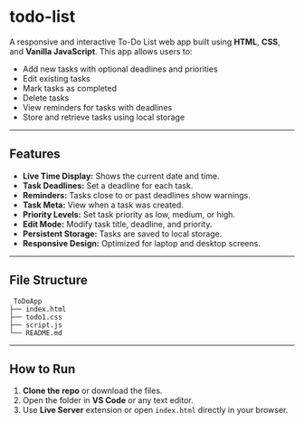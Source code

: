 # todo-list

A responsive and interactive To-Do List web app built using **HTML**, **CSS**, and **Vanilla JavaScript**. This app allows users to:

*  Add new tasks with optional deadlines and priorities
*  Edit existing tasks
*  Mark tasks as completed
*  Delete tasks
*  View reminders for tasks with deadlines
*  Store and retrieve tasks using local storage

---

##  Features

* **Live Time Display:** Shows the current date and time.
* **Task Deadlines:** Set a deadline for each task.
* **Reminders:** Tasks close to or past deadlines show warnings.
* **Task Meta:** View when a task was created.
* **Priority Levels:** Set task priority as low, medium, or high.
* **Edit Mode:** Modify task title, deadline, and priority.
* **Persistent Storage:** Tasks are saved to local storage.
* **Responsive Design:** Optimized for laptop and desktop screens.

---

##  File Structure

```
 ToDoApp
├── index.html        
├── todo1.css         
├── script.js         
└── README.md         
```

---

##  How to Run

1. **Clone the repo** or download the files.
2. Open the folder in **VS Code** or any text editor.
3. Use **Live Server** extension or open `index.html` directly in your browser.


